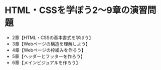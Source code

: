 # HTML・CSSを学ぼう2～9章の演習問題
* 2章【HTML・CSSの基本書式を学ぼう】
* 3章【Webページの構造を理解しよう】
* 4章【Webページの枠組みを作ろう】
* 5章【ヘッダーとフッターを作ろう】
* 6章【メインビジュアルを作ろう】
